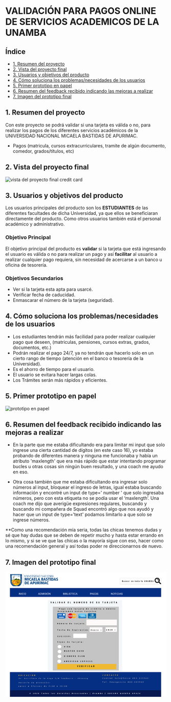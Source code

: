 # VALIDACIÓN PARA PAGOS ONLINE DE SERVICIOS ACADEMICOS DE LA UNAMBA

## Índice

* [1. Resumen del proyecto](#1-resumen-del-proyecto)
* [2. Vista del proyecto final](#2-vista-del-proyecto-final)
* [3. Usuarios y objetivos del producto](#3-usuarios-y-objetivos-del-producto)
* [4. Cómo soluciona los problemas/necesidades de los usuarios](#4-cómo-soluciona-los-problemas/necesidades-de-los-usuarios)
* [5. Primer prototipo en papel](#5-primer-prototipo-en-papel)
* [6. Resumen del feedback recibido indicando las mejoras a realizar](#6-resumen-del-feedback-recibido-indicando-las-mejoras-a-realizar)
* [7. Imagen del prototipo final](#7-imagen-del-prototipo-final)

## 1. Resumen del proyecto

Con este proyecto se podrá validar si una tarjeta es válida o no, para realizar los pagos de los diferentes servicios académicos de la UNIVERSIDAD NACIONAL MICAELA BASTIDAS DE APURIMAC. 
  * Pagos (matricula, cursos extracurriculares, tramite de algún documento, comedor, grados/títulos, etc)

## 2. Vista del proyecto final

![vista del proyecto final credit card](https://github.com/roxanaguerra/LIM012-card-validation/blob/master/src/img/DISE%C3%91O%20FINAL%20CREDIT_CARD.JPG)

## 3. Usuarios y objetivos del producto

Los usuarios principales del producto son los **ESTUDIANTES** de las diferentes facultades de dicha
Universidad, ya que ellos se beneficiaran directamente del producto. Como otros usuarios también está el personal académico  y administrativo.

### Objetivo Principal

El objetivo principal del producto es **validar** si la tarjeta que está ingresando el usuario es válida o no para realizar un pago y así **facilitar** al usuario a realizar cualquier pago requiera, sin necesidad de acercarse a un banco u oficina de tesorería.

### Objetivos Secundarios

* Ver si la tarjeta esta apta para usarcé.
* Verificar fecha de caducidad.	
* Enmascarar el número de la tarjeta (seguridad).

## 4. Cómo soluciona los problemas/necesidades de los usuarios

* Los estudiantes tendrán más facilidad para poder realizar cualquier pago que deseen, (matriculas, pensiones, cursos extras, grados, documentos, etc.)
* Podrán realizar el pago 24/7, ya no tendrán que hacerlo solo en un cierto rango de tiempo (atención en el banco o tesorería de la Universidad).
* Es el ahorro de tiempo para el usuario.
*	El usuario se evitara hacer largas colas.
*	Los Trámites serán más rápidos y eficientes.

## 5. Primer prototipo en papel

![prototipo en papel]()

## 6. Resumen del feedback recibido indicando las mejoras a realizar

 * En la parte que me estaba dificultando era para limitar mi input que solo ingrese una cierta cantidad de dígitos (en este caso 16), yo estaba probando de diferentes manera y ninguna me funcionaba y había un atributo 'maxlength' que era más rápido que estar intentando programar bucles u otras cosas sin ningún buen resultado, y una coach me ayudo en eso.
 
* Otra cosa también que me estaba dificultando era ingresar solo números al input, bloquear el ingreso de letras, igual estaba buscando información y encontré un input de type=' number ' que solo ingresaba números, pero con esta etiqueta no se podía usar el ‘maxlength’. Una coach me dijo que averigüe expresiones regulares, buscando y buscando mi compañera de Squad encontró algo que nos ayudó y hacer que un input de type='text' podamos limitarlo a que solo se ingrese números.

**Como una recomendación mía seria, todas las chicas tenemos dudas y sé que hay dudas que se deben de repetir mucho y hasta estar errando en lo mismo, y si se ve que las chicas o la mayoría sigue con eso, hacer como una recomendación general y así todas poder re direccionarnos de nuevo.


## 7. Imagen del prototipo final

![prototipo final](https://github.com/roxanaguerra/LIM012-card-validation/blob/master/src/img/FIGMA%20CREDIT_CARD.PNG)

